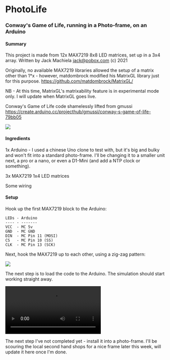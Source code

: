 # PhotoLife
### Conway's Game of Life, running in a Photo-frame, on an Arduino
 

#### Summary
 

This project is made from 12x MAX7219 8x8 LED matrices, set up in a 3x4 array. Written by Jack Machiela <jack@pobox.com> (c) 2021

Originally, no available MAX7219 libraries allowed the setup of a matrix other than 1*x - however, matdombrock modified his MatrixGL library just for this purpose. https://github.com/matdombrock/MatrixGL/

NB - At this time, MatrixGL's matrixability feature is in experimental mode only. I will update when MatrixGL goes live.

Conway's Game of Life code shamelessly lifted from gmussi
	https://create.arduino.cc/projecthub/gmussi/conway-s-game-of-life-79bb05

![](https://raw.githubusercontent.com/jackmachiela/PhotoLife/main/Images/Front%20view.JPG)

#### Ingredients

1x Arduino - I used a chinese Uno clone to test with, but it's big and bulky and won't fit into a standard photo-frame. I'll be changing it to a smaller unit next, a pro or a nano, or even a D1-Mini (and add a NTP clock or something).

3x MAX7219 1x4 LED matrices

Some wiring

#### Setup

Hook up the first MAX7219 block to the Arduino:

    LEDs - Arduino
    ---- - -------
    VCC  - MC 5v
    GND  - MC GND
    DIN  - MC Pin 11 (MOSI)
    CS   - MC Pin 10 (SS)
    CLK  - MC Pin 13 (SCK)
    
Next, hook the MAX7219 up to each other, using a zig-zag pattern:

![](https://raw.githubusercontent.com/jackmachiela/PhotoLife/main/Images/Rear%20view.JPG)

The next step is to load the code to the Arduino. The simulation should start working straight away.

![](https://github.com/jackmachiela/PhotoLife/blob/main/Images/Conway's%20Game%20of%20Life%20animated.MOV)

The next step I've not completed yet - install it into a photo-frame. I'll be scouring the local second hand shops for a nice frame later this week, will update it here once I'm done.
